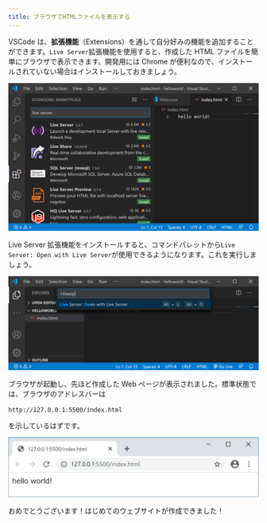 ```yaml
---
title: ブラウザでHTMLファイルを表示する
---
```


VSCode は、**拡張機能**（Extensions）を通して自分好みの機能を追加することができます。`Live Server`拡張機能を使用すると、作成した HTML ファイルを簡単にブラウザで表示できます。開発用には Chrome が便利なので、インストールされていない場合はインストールしておきましょう。

![Live Serverのインストール](03/install-live-server.png)

Live Server 拡張機能をインストールすると、コマンドパレットから`Live Server: Open with Live Server`が使用できるようになります。これを実行しましょう。

![Open with Live Server](03/open-with-live-server.png)

ブラウザが起動し、先ほど作成した Web ページが表示されました。標準状態では、ブラウザのアドレスバーは

```
http://127.0.0.1:5500/index.html
```

を示しているはずです。

![ブラウザプレビュー](03/browser-preview.png)

おめでとうございます！はじめてのウェブサイトが作成できました！
